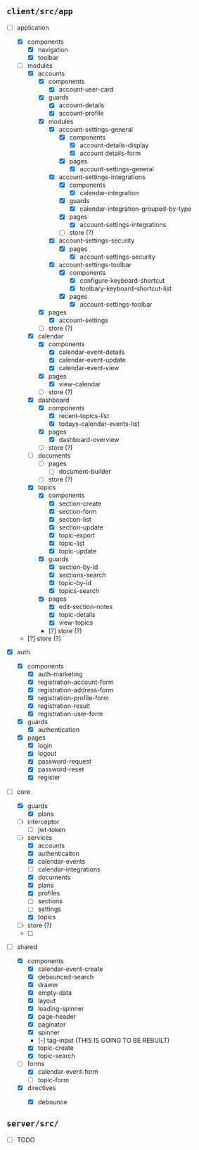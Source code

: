 ## `client/src/app`

- [ ] application
  - [x] components
    - [x] navigation
    - [x] toolbar
  - [ ] modules
    - [x] accounts
      - [x] components
        - [x] account-user-card
      - [x] guards
        - [x] account-details
        - [x] account-profile
      - [x] modules
        - [x] account-settings-general
          - [x] components
            - [x] account-details-display
            - [x] account details-form
          - [x] pages
            - [x] account-settings-general        
        - [x] account-settings-integrations
          - [x] components
            - [x] calendar-integration
          - [x] guards
            - [x] calendar-integration-grouped-by-type
          - [x] pages
            - [x] account-settings-integrations
          - [ ] store (?)
        - [x] account-settings-security
          - [x] pages
            - [x] account-settings-security
        - [x] account-settings-toolbar
          - [x] components
            - [x] configure-keyboard-shortcut
            - [x] toolbary-keyboard-shortcut-list
          - [x] pages
            - [x] account-settings-toolbar
      - [x] pages
        - [x] account-settings
      - [ ] store (?)
    - [x] calendar
      - [x] components
        - [x] calendar-event-details
        - [x] calendar-event-update
        - [x] calendar-event-view
      - [x] pages
        - [x] view-calendar
      - [ ] store (?)
    - [x] dashboard
      - [x] components
        - [x] recent-topics-list
        - [x] todays-calendar-events-list
      - [x] pages
        - [x] dashboard-overview
      - [ ] store (?)
    - [ ] documents
      - [ ] pages
        - [ ] document-builder
      - [ ] store (?)
    - [x] topics
      - [x] components
        - [x] section-create
        - [x] section-form
        - [x] section-list
        - [x] section-update
        - [x] topic-export
        - [x] topic-list
        - [x] topic-update
      - [x] guards
        - [x] section-by-id
        - [x] sections-search
        - [x] topic-by-id
        - [x] topics-search
      - [x] pages
        - [x] edit-section-notes
        - [x] topic-details
        - [x] view-topics
      - [?] store (?)
  - [?] store (?)

- [x] auth
  - [x] components
    - [x] auth-marketing
    - [x] registration-account-form
    - [x] registration-address-form
    - [x] registration-profile-form
    - [x] registration-result
    - [x] registration-user-form
  - [x] guards
    - [x] authentication
  - [x] pages
    - [x] login
    - [x] logout
    - [x] password-request
    - [x] password-reset
    - [x] register

- [ ] core
  - [x] guards
    - [x] plans
  - [ ] interceptor
    - [ ] jwt-token
  - [ ] services
    - [x] accounts
    - [x] authenticaiton
    - [x] calendar-events
    - [ ] calendar-integrations
    - [x] documents
    - [x] plans
    - [x] profiles
    - [ ] sections
    - [ ] settings
    - [x] topics
  - [ ] store (?)
  - [ ] 

- [ ] shared
  - [x] components
    - [x] calendar-event-create
    - [x] debounced-search
    - [x] drawer
    - [x] empty-data
    - [x] layout
    - [x] loading-spinner
    - [x] page-header
    - [x] paginator
    - [x] spinner
    - [-] tag-input (THIS IS GOING TO BE REBUILT)
    - [x] topic-create
    - [x] topic-search
  - [ ] forms
    - [x] calendar-event-form
    - [ ] topic-form
  - [x] directives
    - [x] debounce


## `server/src/`
- [ ] TODO
